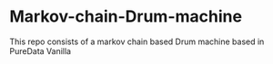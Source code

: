 # Markov-chain-Drum-machine
This repo consists of a markov chain based Drum machine based in PureData Vanilla
